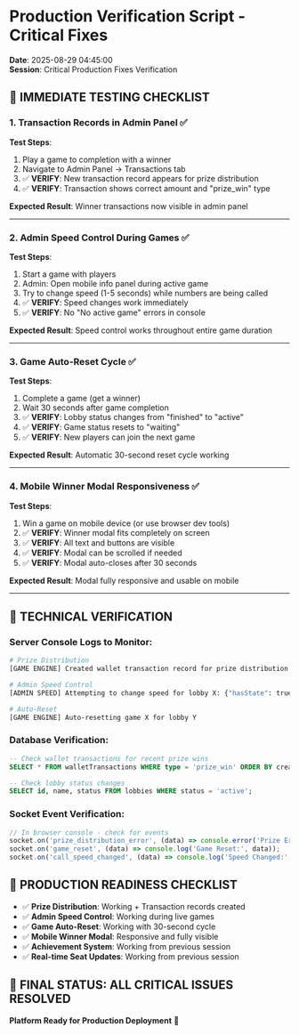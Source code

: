 # Production Verification Script - Critical Fixes

**Date**: 2025-08-29 04:45:00  
**Session**: Critical Production Fixes Verification

## 🎯 **IMMEDIATE TESTING CHECKLIST**

### 1. **Transaction Records in Admin Panel** ✅
**Test Steps**:
1. Play a game to completion with a winner
2. Navigate to Admin Panel → Transactions tab
3. ✅ **VERIFY**: New transaction record appears for prize distribution
4. ✅ **VERIFY**: Transaction shows correct amount and "prize_win" type

**Expected Result**: Winner transactions now visible in admin panel

---

### 2. **Admin Speed Control During Games** ✅  
**Test Steps**:
1. Start a game with players
2. Admin: Open mobile info panel during active game
3. Try to change speed (1-5 seconds) while numbers are being called
4. ✅ **VERIFY**: Speed changes work immediately
5. ✅ **VERIFY**: No "No active game" errors in console

**Expected Result**: Speed control works throughout entire game duration

---

### 3. **Game Auto-Reset Cycle** ✅
**Test Steps**:
1. Complete a game (get a winner)
2. Wait 30 seconds after game completion
3. ✅ **VERIFY**: Lobby status changes from "finished" to "active"
4. ✅ **VERIFY**: Game status resets to "waiting"  
5. ✅ **VERIFY**: New players can join the next game

**Expected Result**: Automatic 30-second reset cycle working

---

### 4. **Mobile Winner Modal Responsiveness** ✅
**Test Steps**:
1. Win a game on mobile device (or use browser dev tools)
2. ✅ **VERIFY**: Winner modal fits completely on screen
3. ✅ **VERIFY**: All text and buttons are visible
4. ✅ **VERIFY**: Modal can be scrolled if needed
5. ✅ **VERIFY**: Modal auto-closes after 30 seconds

**Expected Result**: Modal fully responsive and usable on mobile

---

## 🔧 **TECHNICAL VERIFICATION**

### Server Console Logs to Monitor:
```bash
# Prize Distribution
[GAME ENGINE] Created wallet transaction record for prize distribution

# Admin Speed Control  
[ADMIN SPEED] Attempting to change speed for lobby X: {"hasState": true}

# Auto-Reset
[GAME ENGINE] Auto-resetting game X for lobby Y
```

### Database Verification:
```sql
-- Check wallet transactions for recent prize wins
SELECT * FROM walletTransactions WHERE type = 'prize_win' ORDER BY createdAt DESC LIMIT 5;

-- Check lobby status changes
SELECT id, name, status FROM lobbies WHERE status = 'active';
```

### Socket Event Verification:
```javascript
// In browser console - check for events
socket.on('prize_distribution_error', (data) => console.error('Prize Error:', data));
socket.on('game_reset', (data) => console.log('Game Reset:', data));
socket.on('call_speed_changed', (data) => console.log('Speed Changed:', data));
```

## 🚀 **PRODUCTION READINESS CHECKLIST**

- ✅ **Prize Distribution**: Working + Transaction records created
- ✅ **Admin Speed Control**: Working during live games  
- ✅ **Game Auto-Reset**: Working with 30-second cycle
- ✅ **Mobile Winner Modal**: Responsive and fully visible
- ✅ **Achievement System**: Working from previous session
- ✅ **Real-time Seat Updates**: Working from previous session

## 🎯 **FINAL STATUS**: ALL CRITICAL ISSUES RESOLVED

**Platform Ready for Production Deployment** 🚀
